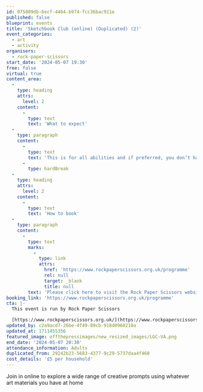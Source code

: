 ```yaml
---
id: 075809db-6ecf-4464-b974-fcc36bac911e
published: false
blueprint: events
title: 'Sketchbook Club (online) (Duplicated) (2)'
event_categories:
  - art
  - activity
organisers:
  - rock-paper-scissors
start_date: '2024-05-07 19:30'
free: false
virtual: true
content_area:
  -
    type: heading
    attrs:
      level: 2
    content:
      -
        type: text
        text: 'What to expect'
  -
    type: paragraph
    content:
      -
        type: text
        text: 'This is for all abilities and if preferred, you don’t have to be visible or contribute in any way if you choose. Everybody is welcome!'
      -
        type: hardBreak
  -
    type: heading
    attrs:
      level: 2
    content:
      -
        type: text
        text: 'How to book'
  -
    type: paragraph
    content:
      -
        type: text
        marks:
          -
            type: link
            attrs:
              href: 'https://www.rockpaperscissors.org.uk/programme'
              rel: null
              target: _blank
              title: null
        text: 'Please click here to visit the Rock Paper Scissors website and book your place.'
booking_link: 'https://www.rockpaperscissors.org.uk/programme'
cta: |-
  This event is run by Rock Paper Scissors

  [https://www.rockpaperscissors.org.uk/](https://www.rockpaperscissors.org.uk/)
updated_by: c2a9acd7-26be-4f49-89cb-918d0960210a
updated_at: 1711455356
featured_image: offthepressimages/new_resized_images/LGC-VA.png
end_date: '2024-05-07 20:30'
attendance_information: Adults
duplicated_from: 29242b23-5683-4377-9c29-5737daa4f460
cost_details: '£5 per household'
---
```

Join in online to explore a wide range of creative prompts using whatever art materials you have at home